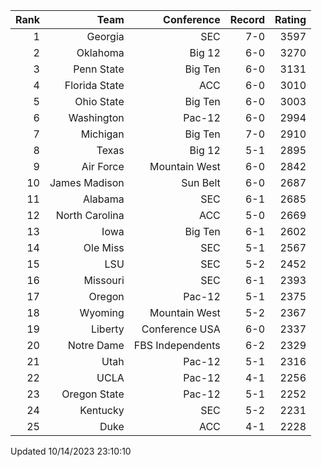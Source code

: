 | Rank  | Team                 | Conference           | Record   | Rating |
| ---:  | ---:                 | ---:                 | ---:     | ---:   |
| 1     | Georgia              | SEC                  | 7-0      | 3597   |
| 2     | Oklahoma             | Big 12               | 6-0      | 3270   |
| 3     | Penn State           | Big Ten              | 6-0      | 3131   |
| 4     | Florida State        | ACC                  | 6-0      | 3010   |
| 5     | Ohio State           | Big Ten              | 6-0      | 3003   |
| 6     | Washington           | Pac-12               | 6-0      | 2994   |
| 7     | Michigan             | Big Ten              | 7-0      | 2910   |
| 8     | Texas                | Big 12               | 5-1      | 2895   |
| 9     | Air Force            | Mountain West        | 6-0      | 2842   |
| 10    | James Madison        | Sun Belt             | 6-0      | 2687   |
| 11    | Alabama              | SEC                  | 6-1      | 2685   |
| 12    | North Carolina       | ACC                  | 5-0      | 2669   |
| 13    | Iowa                 | Big Ten              | 6-1      | 2602   |
| 14    | Ole Miss             | SEC                  | 5-1      | 2567   |
| 15    | LSU                  | SEC                  | 5-2      | 2452   |
| 16    | Missouri             | SEC                  | 6-1      | 2393   |
| 17    | Oregon               | Pac-12               | 5-1      | 2375   |
| 18    | Wyoming              | Mountain West        | 5-2      | 2367   |
| 19    | Liberty              | Conference USA       | 6-0      | 2337   |
| 20    | Notre Dame           | FBS Independents     | 6-2      | 2329   |
| 21    | Utah                 | Pac-12               | 5-1      | 2316   |
| 22    | UCLA                 | Pac-12               | 4-1      | 2256   |
| 23    | Oregon State         | Pac-12               | 5-1      | 2252   |
| 24    | Kentucky             | SEC                  | 5-2      | 2231   |
| 25    | Duke                 | ACC                  | 4-1      | 2228   |

Updated 10/14/2023 23:10:10
